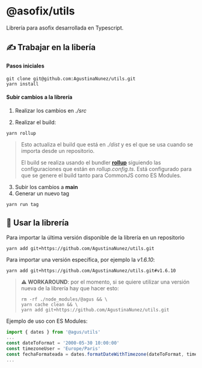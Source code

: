 # @asofix/utils

Librería para asofix desarrollada en Typescript.

## ✍️ Trabajar en la libería
#### Pasos iniciales
```
git clone git@github.com:AgustinaNunez/utils.git 
yarn install
```
#### Subir cambios a la librería
1. Realizar los cambios en *./src*

2. Realizar el build:
```
yarn rollup
``` 
> Esto actualiza el build que está en *./dist* y es el que se usa cuando se importa desde un repositorio. 
> 
> El build se realiza usando el bundler [**rollup**](https://rollupjs.org/) siguiendo las configuraciones que están en *rollup.config.ts*. Está configurado para que se genere el build tanto para CommonJS como ES Modules.
> 

3. Subir los cambios a **main**
4. Generar un nuevo tag 
```
yarn run tag
```


## 💅 Usar la librería
Para importar la última versión disponible de la librería en un repositorio
```
yarn add git+https://github.com/AgustinaNunez/utils.git
```
Para importar una versión específica, por ejemplo la *v1.6.10*:
```
yarn add git+https://github.com/AgustinaNunez/utils.git#v1.6.10
```

> **⚠️ WORKAROUND**: por el momento, si se quiere utilizar una versión nueva de la librería hay que hacer esto: 
> ```
> rm -rf ./node_modules/@agus && \
> yarn cache clean && \
> yarn add git+https://github.com/AgustinaNunez/utils.git
> ```

Ejemplo de uso con ES Modules:
```javascript
import { dates } from '@agus/utils'
...
const dateToFormat = '2000-05-30 10:00:00'
const timezoneUser = 'Europe/Paris'
const fechaFormateada = dates.formatDateWithTimezone(dateToFormat, timezoneUser)
...
```

